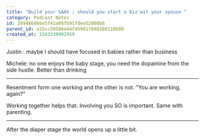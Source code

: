 ```yaml
---
title: "Build your SAAS : should you start a biz wit your spouse "
category: Podcast Notes
id: 289486d66e5f41a08fb91fdee52000b6
parent_id: a15cc39586e44f459817840188118b08
created_at: 1583330982959
---
```


Justin : maybe I should have focused in babies rather than business

Michele: no one enjoys the baby stage, you need the dopamine from the side hustle. Better than drinking 

---

Resentment form one working and the other is not. "You are working, again?"

Working together helps that. Involving you SO is important. Same with parenting.

---

After the diaper stage the world opens up a little bit.


    